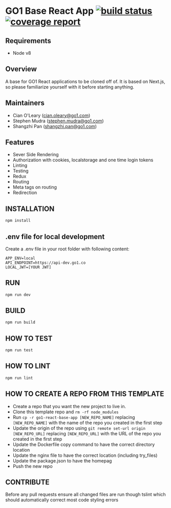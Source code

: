 # GO1 Base React App [![build status](https://code.go1.com.au/apps/go1-base-react-app/badges/master/build.svg)](https://code.go1.com.au/apps/go1-base-react-app/commits/master) [![coverage report](https://code.go1.com.au/apps/go1-base-react-app/badges/master/coverage.svg)](https://code.go1.com.au/apps/go1-base-react-app/commits/master)

## Requirements

- Node v8

## Overview

A base for GO1 React applications to be cloned off of. It is based on Next.js, so please familiarize yourself with it before starting anything.

## Maintainers
- Cian O'Leary (cian.oleary@go1.com)
- Stephen Mudra (stephen.mudra@go1.com)
- Shangzhi Pan (shangzhi.pan@go1.com)

## Features
- Sever Side Rendering
- Authorization with cookies, localstorage and one time login tokens
- Linting
- Testing
- Redux
- Routing
- Meta tags on routing
- Redirection

## INSTALLATION

```sh
npm install
```

## .env file for local development
Create a .env file in your root folder with following content:
```
APP_ENV=local
API_ENDPOINT=https://api-dev.go1.co
LOCAL_JWT=[YOUR JWT]
```

## RUN
```sh
npm run dev
```

## BUILD

```sh
npm run build
```

## HOW TO TEST

```sh
npm run test
```

## HOW TO LINT

```sh
npm run lint
```

## HOW TO CREATE A REPO FROM THIS TEMPLATE

- Create a repo that you want the new project to live in.
- Clone this template repo and `rm -rf node_modules`
- Run `cp -r go1-react-base-app [NEW_REPO_NAME]` replacing `[NEW_REPO_NAME]` with the name of the repo you created in the first step
- Update the origin of the repo using `git remote set-url origin [NEW_REPO_URL]` replacing `[NEW_REPO_URL]` with the URL of the repo you created in the first step
- Update the Dockerfile copy command to have the correct directory location
- Update the nginx file to have the correct location (including try_files)
- Update the package.json to have the homepag
- Push the new repo

## CONTRIBUTE

Before any pull requests ensure all changed files are run though tslint which should automatically correct most code styling errors
